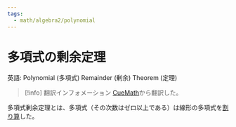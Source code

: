 ```yaml
---
tags:
  - math/algebra2/polynomial
---
```


# 多項式の剰余定理

英語: Polynomial (多項式) Remainder (剰余) Theorem (定理)

> [!info] 翻訳インフォメーション
> [CueMath](https://www.cuemath.com/algebra/remainder-theorem/)から翻訳した。

多項式剰余定理とは、多項式（その次数はゼロ以上である）は線形の多項式を[割り算](20230515-数学用語集.md)した。

